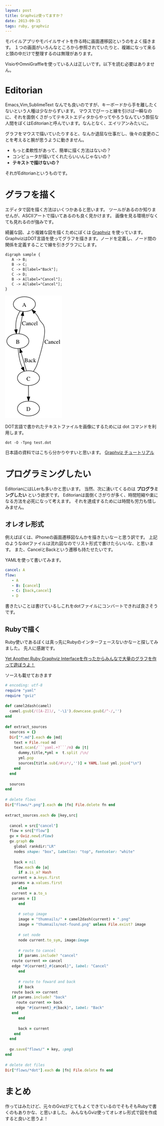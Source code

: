 ```yaml
---
layout: post
title: Graphviz使ってますか？
date: 2013-09-15
tags: ruby, graphviz
---
```


モバイルアプリやモバイルサイトを作る時に画面遷移図というのをよく描きます。
１つの画面がいろんなところから参照されていたりと、複雑になって来ると頭の中だけで整理するのは無理があります。

VisioやOmniGraffleを使っている人は正しいです。以下を読む必要はありません。

# Editorian
Emacs,Vim,SublimeText なんでも良いのですが、キーボードから手を離したくないという人種は少なからずいます。
マウスでぴーっと線を引けば一瞬なのに、それを面倒くさがってテキストエディタからやってやろうなんていう酔狂な人間をぼくはEditorianと呼んでいます。なんとなく、エイリアンみたいに。

グラフをマウスで描いていたりすると、なんか退屈な仕事だし、後々の変更のことを考えると腕が思うように動きません。

* もっと柔軟性があって、簡単に描く方法はないの？
* コンピュータが描いてくれたらいいんじゃないの？
* **テキストで描けないの？**

それがEditorianというものです。

# グラフを描く
エディタで図を描く方法はいくつかあると思います。
ツールがあるのか知りませんが、ASCIIアートで描いてあるのも良く見かけます。
画像を見る環境がなくても見れるのが強みです。

綺麗な図、より複雑な図を描くためにぼくは [Graphviz](http://www.graphviz.org) を使っています。
GraphvizはDOT言語を使ってグラフを描きます。ノードを定義し、ノード間の関係を定義することで線を引きグラフにします。

```
digraph sample {
   A -> B;
   B -> C;
   C -> B[label="Back"];
   C -> D;
   B -> A[label="Cancel"];
   C -> A[label="Cancel"];
}
```

![](/images/hoge.dot.png)

DOT言語で書かれたテキストファイルを画像にするためには dot コマンドを利用します。

```
dot -O -Tpng test.dot
```

日本語の資料ではこちら分かりやすいと思います。
[Graphviz チュートリアル](http://homepage3.nifty.com/kaku-chan/graphviz/)

# プログラミングしたい
EditorianにはLLerも多いかと思います。
当然、次に湧いてくるのは **プログラミングしたい** という欲求です。
Editorianは面倒くさがりが多く、時間短縮や楽になる方法を必死になって考えます。
それを達成するためには時間も労力も惜しみません。

## オレオレ形式
例えばぼくは、iPhoneの画面遷移図なんかを描きたいなーと思う訳です。
上記のようなdotファイルは流れ図なのでリスト形式で書けたらいいな、と思います。
また、CancelとBackという遷移も持たせたいです。

YAMLを使って書いてみます。

```yaml
cancel: A
flow:
   - A
   - B: [cancel]
   - C: [back,cancel]
   - D
```

書きたいことは書けているしこれをdotファイルにコンバートできれば良さそうです。

## Rubyで描く
Ruby使いであるぼくは真っ先にRubyのインターフェースないかなーと探してみました。
先人に感謝です。

[Yet Another Ruby Graphviz Interfaceを作ったからみんなで大量のグラフを作って遊ぼうよ！](http://melborne.github.io/2012/09/25/ruby-plus-graphviz-should-eql-gviz/)

ソースも載せておきます

```ruby
# encoding: utf-8
require "yaml"
require "gviz"

def camel2dash(camel)
  camel.gsub(/([A-Z])/, '-\1').downcase.gsub(/^-/,'')
end

def extract_sources
  sources = {}
  Dir["*.md"].each do |md|
    text = File.read md
    text.scan(/```yaml.+?```/m) do |t|
      dummy,title,*yml =  t.split /\n/
      yml.pop
      sources[title.sub(/#\s*/,'')] = YAML.load yml.join("\n")
    end
  end

  sources
end

# delete flows
Dir["flows/*.png"].each do |fn| File.delete fn end

extract_sources.each do |key,src|

  cancel = src["cancel"]
  flow = src["flow"]
  gv = Gviz.new(:Flow)
  gv.graph do
    global rankdir:"LR"
    nodes shape: "box", labelloc: "top", fontcolor: "white"

    back = nil
    flow.each do |a|
      if a.is_a? Hash
   current = a.keys.first
   params = a.values.first
      else
   current = a.to_s
   params = []
      end

      # setup image
      image = "thumnails/" + camel2dash(current) + ".png"
      image = "thumnails/not-found.png" unless File.exist? image

      # set node
      node current.to_sym, image:image

      # route to cancel
      if params.include? "cancel"
   route current => cancel
   edge "#{current}_#{cancel}", label: "Cancel"
      end

      # route to foward and back
      if back
   route back => current
   if params.include? "back"
     route current => back
     edge "#{current}_#{back}", label: "Back"
   end
      end

      back = current
    end
  end

  gv.save("flows/" + key, :png)
end

# delete dot files
Dir["flows/*dot"].each do |fn| File.delete fn end

```

# まとめ
作ってはみたけど、元々のGvizがとてもよくできているのでそもそもRubyで書くのもありかな、と思いました。
みんなもGviz使ってオレオレ形式で図を作成すると良いと思うよ！
